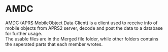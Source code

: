 # AMDC
AMDC (APRS MobileObject Data Client) is a client used to receive info of mobile objects from APRS2 server, decode and post the data to a database for further usage.<br/>
The usable files are in the Merged file folder, while other folders contains the seperated parts that each member wrotes.

